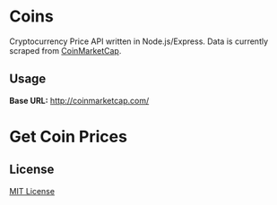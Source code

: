 # Coins

Cryptocurrency Price API written in Node.js/Express. Data is currently scraped from [CoinMarketCap](http://coinmarketcap.com/).
## Usage
**Base URL:** http://coinmarketcap.com/
<h1>Get Coin Prices</h1>

## License
[MIT License](LICENSE)
